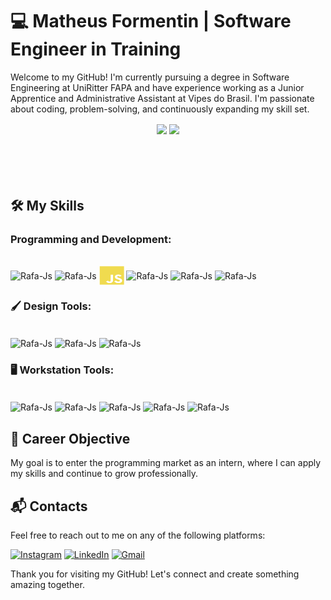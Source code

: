 # 💻 Matheus Formentin | Software Engineer in Training

Welcome to my GitHub! I'm currently pursuing a degree in Software Engineering at UniRitter FAPA and have experience working as a Junior Apprentice and Administrative Assistant at Vipes do Brasil. I'm passionate about coding, problem-solving, and continuously expanding my skill set.

<div align="center" style="margin-bottom:100px">
<img width=48% align="center"  src="https://github-readme-streak-stats.herokuapp.com?user=MatheusFormentin&theme=dracula&mode=weekly" />
<img width=48% align="center" src="https://github-readme-stats.vercel.app/api/top-langs/?username=RicardoMouraa&show_icons=true&theme=dracula&layout=compact" />
</div>

## 🛠️ My Skills

### Programming and Development:
<div style="display: inline_block"><br>
<img align="center" alt="Rafa-Js" height="30" width="40" src="https://cdn.jsdelivr.net/gh/devicons/devicon@latest/icons/html5/html5-original.svg">     
<img align="center" alt="Rafa-Js" height="30" width="40" src="https://cdn.jsdelivr.net/gh/devicons/devicon@latest/icons/css3/css3-original.svg">
<img align="center" alt="Rafa-Js" height="30" width="40" src="https://raw.githubusercontent.com/devicons/devicon/master/icons/javascript/javascript-plain.svg">
<img align="center" alt="Rafa-Js" height="30" width="40" src="https://cdn.jsdelivr.net/gh/devicons/devicon@latest/icons/react/react-original.svg">
<img align="center" alt="Rafa-Js" height="30" width="40" src="https://cdn.jsdelivr.net/gh/devicons/devicon@latest/icons/java/java-original.svg">
<img align="center" alt="Rafa-Js" height="30" width="40" src="https://cdn.jsdelivr.net/gh/devicons/devicon@latest/icons/mysql/mysql-original.svg">
<div/>
   
### 🖌️  Design Tools:
<div style="display: inline_block"><br>
<img align="center" alt="Rafa-Js" height="30" width="40" src="https://cdn.jsdelivr.net/gh/devicons/devicon@latest/icons/figma/figma-original.svg">     
<img align="center" alt="Rafa-Js" height="30" width="40" src="https://cdn.jsdelivr.net/gh/devicons/devicon@latest/icons/photoshop/photoshop-original.svg">
<img align="center" alt="Rafa-Js" height="30" width="40" src="https://cdn.jsdelivr.net/gh/devicons/devicon@latest/icons/canva/canva-original.svg">
<div/>

### 🖥️ Workstation Tools:

<div style="display: inline_block"><br>
<img align="center" alt="Rafa-Js" height="30" width="40" src="https://cdn.jsdelivr.net/gh/devicons/devicon@latest/icons/vscode/vscode-original.svg">     
<img align="center" alt="Rafa-Js" height="30" width="40" src="https://cdn.jsdelivr.net/gh/devicons/devicon@latest/icons/intellij/intellij-original.svg">
<img align="center" alt="Rafa-Js" height="30" width="40" src="https://cdn.jsdelivr.net/gh/devicons/devicon@latest/icons/git/git-original.svg">
<img align="center" alt="Rafa-Js" height="30" width="40" src="https://cdn.jsdelivr.net/gh/devicons/devicon@latest/icons/postgresql/postgresql-original.svg">
<img align="center" alt="Rafa-Js" height="30" width="40" src="https://cdn.jsdelivr.net/gh/devicons/devicon@latest/icons/microsoftsqlserver/microsoftsqlserver-original-wordmark.svg">
<div/>

## 🎯 Career Objective
My goal is to enter the programming market as an intern, where I can apply my skills and continue to grow professionally.

## 📬 Contacts

Feel free to reach out to me on any of the following platforms:

[![Instagram](https://img.shields.io/badge/-Instagram-E4405F?style=flat&logo=Instagram&logoColor=white)](instagram.com/mat_formentin/)
[![LinkedIn](https://img.shields.io/badge/-LinkedIn-0077B5?style=flat&logo=LinkedIn&logoColor=white)](linkedin.com/in/matheus-formentin-5b3b8b292/)
[![Gmail](https://img.shields.io/badge/-Gmail-D14836?style=flat&logo=Gmail&logoColor=white)](mailto:formentinmatheus1@gmail.com)

Thank you for visiting my GitHub! Let's connect and create something amazing together.
   
